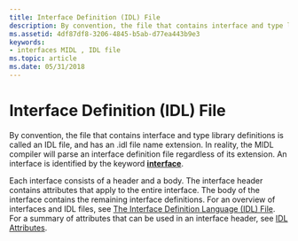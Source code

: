 ```yaml
---
title: Interface Definition (IDL) File
description: By convention, the file that contains interface and type library definitions is called an IDL file, and has an .idl file name extension.
ms.assetid: 4df87df8-3206-4845-b5ab-d77ea443b9e3
keywords:
- interfaces MIDL , IDL file
ms.topic: article
ms.date: 05/31/2018
---
```


# Interface Definition (IDL) File

By convention, the file that contains interface and type library definitions is called an IDL file, and has an .idl file name extension. In reality, the MIDL compiler will parse an interface definition file regardless of its extension. An interface is identified by the keyword [**interface**](interface.md).

Each interface consists of a header and a body. The interface header contains attributes that apply to the entire interface. The body of the interface contains the remaining interface definitions. For an overview of interfaces and IDL files, see [The Interface Definition Language (IDL) File](https://docs.microsoft.com/windows/desktop/Rpc/the-interface-definition-language-idl-file). For a summary of attributes that can be used in an interface header, see [IDL Attributes](idl-attributes.md).

 

 




